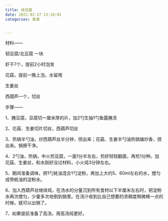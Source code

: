 ```yaml
---
title: 烩豆腐
date: 2021-02-27 13:10:01
categories: 食谱


---
```


材料——

韧豆腐/北豆腐 一块

虾干7个，提前2小时泡发

花菇，提前一晚上泡，水留用

生姜丝

西葫芦一个，切丝

步骤——

1、腌豆腐，豆腐切一厘米厚的片，加2勺生抽1勺鱼露腌渍

2、花菇、生姜切片切丝，西葫芦切丝

3、热锅半勺油，炒西葫芦丝半分钟，捞出来；花菇、生姜半勺油热锅煸炒香，捞出来。锅擦干净。

4、2勺油，热锅，中火煎豆腐，一面1分半左右，煎好轻轻翻面，再煎1分种。加花菇、生姜丝，和水刚好没过材料，小火炖3分钟左右。

5、期间准备调味，把1勺蚝油混合1勺淀粉，再加上大约5、60ml左右的水，搅匀成带蚝油的淀粉水。

6、加入西葫芦丝继续炖，在汤水的分量沉到所有食材以下半厘米左右时，把淀粉水再次搅匀，少量多次地倒到锅里。在汤汁收到比自己想要的浓稠度稍微稀一点的时候，就可以出锅了。

7、如果提前准备了高汤，用高汤炖更好。





